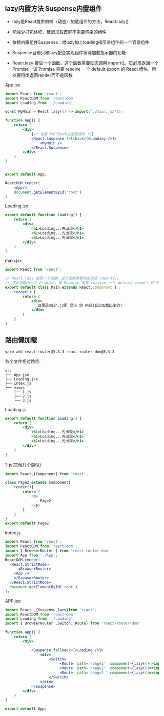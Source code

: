 ## lazy内置方法 Suspense内置组件

- lazy是React提供的懒（动态）加载组件的方法，React.lazy()

- 能减少打包体积、延迟加载首屏不需要渲染的组件

- 依赖内置组件Suspense：给lazy加上loading指示器组件的一个容器组件

- Suspense目前只和lazy配合实现组件等待加载指示器的功能

- React.lazy 接受一个函数，这个函数需要动态调用 import()。它必须返回一个 Promise，该 Promise 需要 resolve 一个 default export 的 React 组件。所以要用类返回render而不是函数


App.jsx

```jsx
import React from 'react';
import ReactDOM from 'react-dom'
import Loading from './Loading';

const MyMain = React.lazy(() => import('./main.jsx'));

function App() {
    return (
        <div>
            {/* 注意 fallback这里是组件 */}
            <React.Suspense fallback={<Loading />}>
                <MyMain />
            </React.Suspense>
        </div>
    )
}


export default App;

ReactDOM.render(
    <App/>,
    document.getElementById('root')
)


```
Loading.jsx

```jsx
export default function Loading() {
    return (
        <div>
            <h1>Loading...先出现</h1>
            <h1>Loading...先出现</h1>
            <h1>Loading...先出现</h1>
        </div>
    )
}
```

main.jsx
```jsx
import React from 'react';

// React.lazy 接受一个函数，这个函数需要动态调用 import()。
// 它必须返回一个 Promise，该 Promise 需要 resolve 一个 default export 的 React 组件。
export default class Main extends React.Component {
    render() {
        return (
            <div>
               这里是main.js所 显示 的 内容(延迟加载出来的)
            </div>
        )
    }
}
```


## 路由懒加载
```shell
yarn add react-router@5.3.3 react-router-dom@5.3.3
```

各个文件相对路径:
```shell
src
├── App.jsx
├── Loading.jsx
├── index.js
└── views
    ├── 1.js
    ├── 2.js
    └── 3.js
```
Loading.js
```jsx
export default function Loading() {
    return (
        <div>
            <h1>Loading...先出现</h1>
            <h1>Loading...先出现</h1>
            <h1>Loading...先出现</h1>
        </div>
    )
}
```
2.js(其他几个类似)
```js
import React,{Component} from 'react';

class Page2 extends Component{
    render(){
        return (
            <p>
                Page2
            </p>
        )
    }
}
export default Page2;
```

index.js
```jsx
import React from 'react';
import ReactDOM from 'react-dom';
import { BrowserRouter } from 'react-router-dom'
import App from './App';
ReactDOM.render(
  <React.StrictMode>
      <BrowserRouter>
    <App />
    </BrowserRouter>
  </React.StrictMode>,
  document.getElementById('root')
);
```
APP.jsx:
```jsx
import React ,{Suspense,lazy}from 'react';
import ReactDOM from 'react-dom'
import Loading from './Loading';
import { BrowserRouter ,Switch, Route} from 'react-router-dom'

function App() {
    return (
        <div>

            <Suspense fallback={<Loading />}>
                <div>
                    <Switch>                    
                         <Route  path='/page1'  component={lazy(()=>import('./views/1'))}/>
                         <Route  path='/page2'  component={lazy(()=>import('./views/2'))}/>
                         <Route  path='/page3 ' component={lazy(()=>import('./views/3'))}/>
                    </Switch>
                </div>
            </Suspense>
        </div>
    )
}

export default App;

```